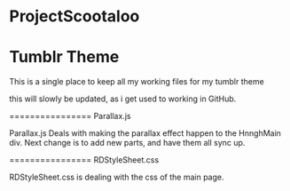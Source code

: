 ProjectScootaloo
================
Tumblr Theme 
================

This is a single place to keep all my working files for my tumblr theme

this will slowly be updated, as i get used to working in GitHub.

================
Parallax.js 

Parallax.js Deals with making the parallax effect happen to the HnnghMain div. Next change is to add new parts, and have them all sync up.

================
RDStyleSheet.css

RDStyleSheet.css is dealing with the css of the main page.

